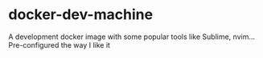 # docker-dev-machine
A development docker image with some popular tools like Sublime, nvim... Pre-configured the way I like it
